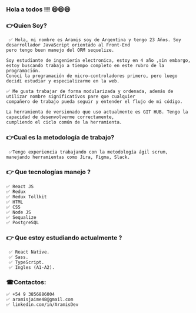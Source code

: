 ### Hola a todos !!! 😄😄😄

<!--
**Aramis09/Aramis09** is a ✨ _special_ ✨ repository because its `README.md` (this file) appears on your GitHub profile.

Here are some ideas to get you started:

- 🔭 I’m currently working on ...
- 🌱 I’m currently learning ...
- 👯 I’m looking to collaborate on ...
- 🤔 I’m looking for help with ...
- 💬 Ask me about ...
- 📫 How to reach me: ...
- 😄 Pronouns: ...
- ⚡ Fun fact: ...
-->

### 👉Quien Soy?
```
 ✅ Hola, mi nombre es Aramis soy de Argentina y tengo 23 Años. Soy desarrollador JavaScript orientado al Front-End
pero tengo buen manejo del ORM sequelize.

Soy estudiante de ingeniería electronica, estoy en 4 año ,sin embargo, estoy buscando trabajo a tiempo completo en este rubro de la programación.
Conocí la programación de micro-controladores primero, pero luego decidí estudiar y especializarme en la web.

✅ Me gusta trabajar de forma modularizada y ordenada, además de utilizar nombre significativos pare que cualquier
compañero de trabajo pueda seguir y entender el flujo de mi código.

La herramienta de versionado que uso actualmente es GIT HUB. Tengo la capacidad de desenvolverme correctamente, 
cumpliendo el ciclo común de la herramienta.
```
### 👉Cual es la metodología de trabajo?
```
 ✅Tengo experiencia trabajando con la metodología ágil scrum, manejando herramientas como Jira, Figma, Slack. 
 ```
### 👉 Que tecnologías manejo ?
```
✅ React JS
✅ Redux
✅ Redux Tollkit
✅ HTML
✅ CSS
✅ Node JS
✅ Sequalize
✅ PostgreSQL
```
### 👉 Que estoy estudiando actualmente ?
```
 ✅ React Native. 
 ✅ Sass.
 ✅ TypeScript.
 ✅ Ingles (A1-A2).
 ```
### ☎Contactos:
```
✅ +54 9 3856886004
✅ aramisjaime48@gmail.com
✅ linkedin.com/in/AramisDev
```
